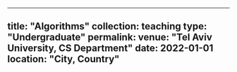 
---
title: "Algorithms"
collection: teaching
type: "Undergraduate"
permalink: 
venue: "Tel Aviv University, CS Department"
date: 2022-01-01
location: "City, Country"
---

